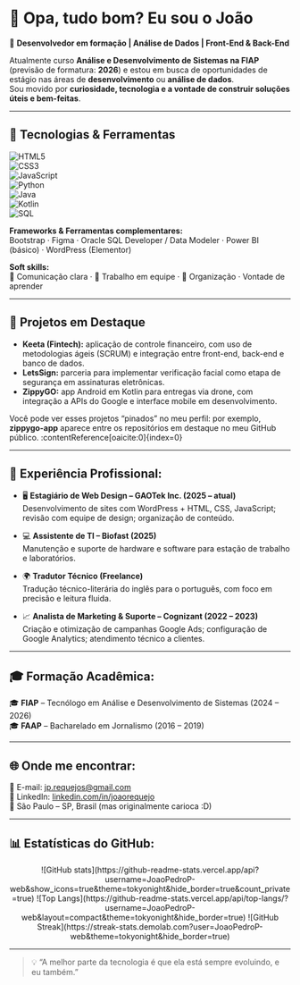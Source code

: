 # 👋 Opa, tudo bom? Eu sou o João

🎯 **Desenvolvedor em formação | Análise de Dados | Front-End & Back-End**

Atualmente curso **Análise e Desenvolvimento de Sistemas na FIAP** (previsão de formatura: **2026**) e estou em busca de oportunidades de estágio nas áreas de **desenvolvimento** ou **análise de dados**.  
Sou movido por **curiosidade, tecnologia e a vontade de construir soluções úteis e bem-feitas**.

---

## 🧠 Tecnologias & Ferramentas  

![HTML5](https://img.shields.io/badge/HTML5-E34F26?style=for-the-badge&logo=html5&logoColor=white)  
![CSS3](https://img.shields.io/badge/CSS3-1572B6?style=for-the-badge&logo=css3&logoColor=white)  
![JavaScript](https://img.shields.io/badge/JavaScript-F7DF1E?style=for-the-badge&logo=javascript&logoColor=black)  
![Python](https://img.shields.io/badge/Python-3776AB?style=for-the-badge&logo=python&logoColor=white)  
![Java](https://img.shields.io/badge/Java-ED8B00?style=for-the-badge&logo=openjdk&logoColor=white)  
![Kotlin](https://img.shields.io/badge/Kotlin-7F52FF?style=for-the-badge&logo=kotlin&logoColor=white)  
![SQL](https://img.shields.io/badge/SQL-336791?style=for-the-badge&logo=postgresql&logoColor=white)

**Frameworks & Ferramentas complementares:**  
Bootstrap · Figma · Oracle SQL Developer / Data Modeler · Power BI (básico) · WordPress (Elementor)  

**Soft skills:**  
💬 Comunicação clara · 🤝 Trabalho em equipe · 🧠 Organização · Vontade de aprender  

---

## 🚀 Projetos em Destaque  

- **Keeta (Fintech):** aplicação de controle financeiro, com uso de metodologias ágeis (SCRUM) e integração entre front-end, back-end e banco de dados.  
- **LetsSign:** parceria para implementar verificação facial como etapa de segurança em assinaturas eletrônicas.  
- **ZippyGO:** app Android em Kotlin para entregas via drone, com integração a APIs do Google e interface mobile em desenvolvimento.  

Você pode ver esses projetos “pinados” no meu perfil: por exemplo, **zippygo-app** aparece entre os repositórios em destaque no meu GitHub público. :contentReference[oaicite:0]{index=0}

---

## 💼 Experiência Profissional:  

- 🖥️ **Estagiário de Web Design – GAOTek Inc. (2025 – atual)**  
  Desenvolvimento de sites com WordPress + HTML, CSS, JavaScript; revisão com equipe de design; organização de conteúdo.

- 💻 **Assistente de TI – Biofast (2025)**  
  Manutenção e suporte de hardware e software para estação de trabalho e laboratórios.

- 🌍 **Tradutor Técnico (Freelance)**  
  Tradução técnico-literária do inglês para o português, com foco em precisão e leitura fluida.

- 📈 **Analista de Marketing & Suporte – Cognizant (2022 – 2023)**  
  Criação e otimização de campanhas Google Ads; configuração de Google Analytics; atendimento técnico a clientes.

---

## 🎓 Formação Acadêmica: 

🎓 **FIAP** – Tecnólogo em Análise e Desenvolvimento de Sistemas (2024 – 2026)  
🎓 **FAAP** – Bacharelado em Jornalismo (2016 – 2019)  

---

## 🌐 Onde me encontrar:

📧 E-mail: [jp.requejos@gmail.com](mailto:jp.requejos@gmail.com)  
💼 LinkedIn: [linkedin.com/in/joaorequejo](https://www.linkedin.com/in/joaorequejo/)  
📍 São Paulo – SP, Brasil  (mas originalmente carioca :D)

---

## 📊 Estatísticas do GitHub:

<div align="center">  
  ![GitHub stats](https://github-readme-stats.vercel.app/api?username=JoaoPedroP-web&show_icons=true&theme=tokyonight&hide_border=true&count_private=true)  
  ![Top Langs](https://github-readme-stats.vercel.app/api/top-langs/?username=JoaoPedroP-web&layout=compact&theme=tokyonight&hide_border=true)  
  ![GitHub Streak](https://streak-stats.demolab.com?user=JoaoPedroP-web&theme=tokyonight&hide_border=true)  
</div>

---

> 💡 “A melhor parte da tecnologia é que ela está sempre evoluindo, e eu também.”
